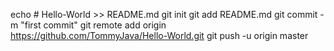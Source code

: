 echo # Hello-World >> README.md
git init
git add README.md
git commit -m "first commit"
git remote add origin https://github.com/TommyJava/Hello-World.git
git push -u origin master
